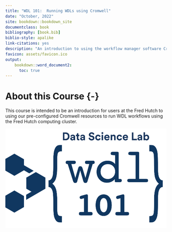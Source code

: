 ```yaml
---
title: "WDL 101:  Running WDLs using Cromwell"
date: "October, 2022"
site: bookdown::bookdown_site
documentclass: book
bibliography: [book.bib]
biblio-style: apalike
link-citations: yes
description: "An introduction to using the workflow manager software Cromwell to run WDL workflows using the Fred Hutch computing cluster."
favicon: assets/favicon.ico
output:
    bookdown::word_document2:
      toc: true
---
```


# About this Course {-}

This course is intended to be an introduction for users at the Fred Hutch to using our pre-configured Cromwell resources to run WDL workflows using the Fred Hutch computing cluster.

<img src="assets/course-logo/wdl-101-navy.png" title="WDL 101 course logo" alt="course logo" style="display: block; margin: auto;" />
